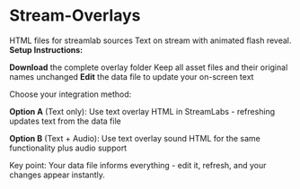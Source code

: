 # Stream-Overlays
HTML files for streamlab sources
Text on stream with animated flash reveal. 
**Setup Instructions:**

**Download** the complete overlay folder
Keep all asset files and their original names unchanged
**Edit** the data file to update your on-screen text

Choose your integration method:

**Option A** (Text only): Use text overlay HTML in StreamLabs - refreshing updates text from the data file

**Option B** (Text + Audio): Use text overlay sound HTML for the same functionality plus audio support

Key point: Your data file informs everything - edit it, refresh, and your changes appear instantly.
